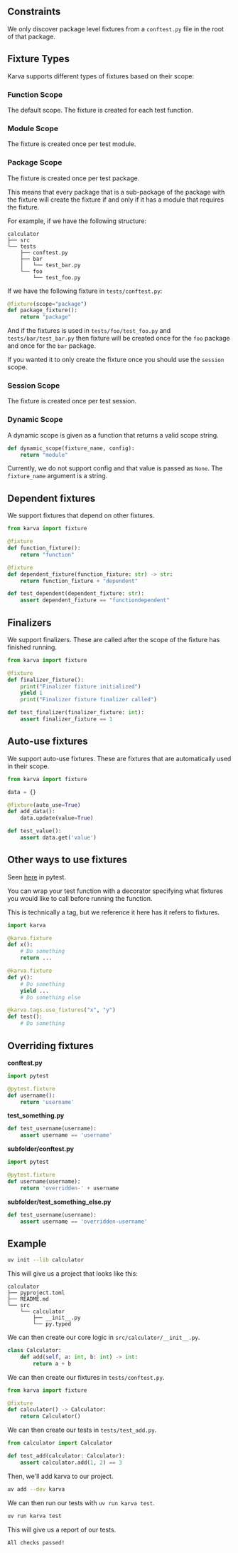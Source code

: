 ## Constraints

We only discover package level fixtures from a `conftest.py` file in the root of that package.

## Fixture Types

Karva supports different types of fixtures based on their scope:

### Function Scope

The default scope. The fixture is created for each test function.

### Module Scope

The fixture is created once per test module.

### Package Scope

The fixture is created once per test package.

This means that every package that is a sub-package of the package with the fixture will create the fixture if and only if it has a module that requires the fixture.

For example, if we have the following structure:

```
calculator
├── src
└── tests
    ├── conftest.py
    ├── bar
    │   └── test_bar.py
    └── foo
        └── test_foo.py
```

If we have the following fixture in `tests/conftest.py`:

```py
@fixture(scope="package")
def package_fixture():
    return "package"
```

And if the fixtures is used in `tests/foo/test_foo.py` and `tests/bar/test_bar.py`
then fixture will be created once for the `foo` package and once for the `bar` package.

If you wanted it to only create the fixture once you should use the `session` scope.

### Session Scope

The fixture is created once per test session.

### Dynamic Scope

A dynamic scope is given as a function that returns a valid scope string.

```py
def dynamic_scope(fixture_name, config):
    return "module"
```

Currently, we do not support config and that value is passed as `None`. The `fixture_name` argument is a string.

## Dependent fixtures

We support fixtures that depend on other fixtures.

```py
from karva import fixture

@fixture
def function_fixture():
    return "function"

@fixture
def dependent_fixture(function_fixture: str) -> str:
    return function_fixture + "dependent"

def test_dependent(dependent_fixture: str):
    assert dependent_fixture == "functiondependent"
```

## Finalizers

We support finalizers. These are called after the scope of the fixture has finished running.

```py
from karva import fixture

@fixture
def finalizer_fixture():
    print("Finalizer fixture initialized")
    yield 1
    print("Finalizer fixture finalizer called")

def test_finalizer(finalizer_fixture: int):
    assert finalizer_fixture == 1
```

## Auto-use fixtures

We support auto-use fixtures. These are fixtures that are automatically used in their scope.

```py
from karva import fixture

data = {}

@fixture(auto_use=True)
def add_data():
    data.update(value=True)

def test_value():
    assert data.get('value')
```

## Other ways to use fixtures

Seen [here](https://docs.pytest.org/en/7.1.x/how-to/fixtures.html#use-fixtures-in-classes-and-modules-with-usefixtures) in pytest.

You can wrap your test function with a decorator specifying what fixtures you would like to call before running the function.

This is technically a tag, but we reference it here has it refers to fixtures.

```py
import karva

@karva.fixture
def x():
    # Do something
    return ...

@karva.fixture
def y():
    # Do something
    yield ...
    # Do something else

@karva.tags.use_fixtures("x", "y")
def test():
    # Do something
```

## Overriding fixtures

**conftest.py**

```py
import pytest

@pytest.fixture
def username():
    return 'username'

```

**test_something.py**

```py
def test_username(username):
    assert username == 'username'
```

**subfolder/conftest.py**

```py
import pytest

@pytest.fixture
def username(username):
    return 'overridden-' + username
```

**subfolder/test_something_else.py**

```py
def test_username(username):
    assert username == 'overridden-username'
```

## Example

```bash
uv init --lib calculator
```

This will give us a project that looks like this:

```
calculator
├── pyproject.toml
├── README.md
└── src
    └── calculator
        ├── __init__.py
        └── py.typed
```

We can then create our core logic in `src/calculator/__init__.py`.

```py
class Calculator:
    def add(self, a: int, b: int) -> int:
        return a + b
```

We can then create our fixtures in `tests/conftest.py`.

```py
from karva import fixture

@fixture
def calculator() -> Calculator:
    return Calculator()
```

We can then create our tests in `tests/test_add.py`.

```py
from calculator import Calculator

def test_add(calculator: Calculator):
    assert calculator.add(1, 2) == 3
```

Then, we'll add karva to our project.

```bash
uv add --dev karva
```

We can then run our tests with `uv run karva test`.

```bash
uv run karva test
```

This will give us a report of our tests.

```
All checks passed!
```
